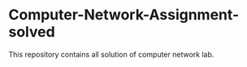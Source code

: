 # Computer-Network-Assignment-solved
This repository contains all solution of computer network lab.

